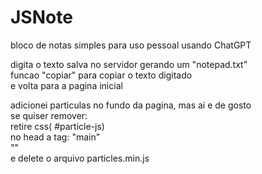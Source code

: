 # JSNote
bloco de notas simples para uso pessoal usando ChatGPT 

digita o texto
salva no servidor gerando um "notepad.txt"</br>
funcao "copiar" para copiar o texto digitado</br>
e volta para a pagina inicial</br>

adicionei particulas no fundo da pagina, mas ai e de gosto</br>
se quiser remover:</br>
retire css( #particle-js)</br> 
no head a tag: "main"</br>
"<script> particleJS </script>"</br>
e delete o arquivo particles.min.js
